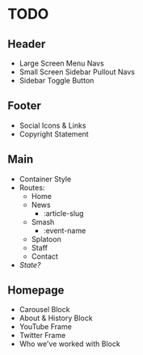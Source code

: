 # TODO

## Header
- Large Screen Menu Navs
- Small Screen Sidebar Pullout Navs
- Sidebar Toggle Button

## Footer
- Social Icons & Links
- Copyright Statement

## Main
- Container Style
- Routes:
    - Home
    - News
        - :article-slug
    - Smash
       - :event-name
    - Splatoon
     - Staff
     - Contact
- *State?*

## Homepage
- Carousel Block
- About & History Block
- YouTube Frame
- Twitter Frame
- Who we've worked with Block